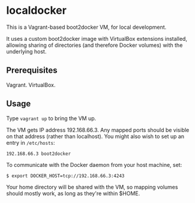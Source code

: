 # localdocker

This is a Vagrant-based boot2docker VM, for local development.

It uses a custom boot2docker image with VirtualBox extensions installed,
allowing sharing of directories (and therefore Docker volumes) with the
underlying host.

## Prerequisites

Vagrant. VirtualBox.

## Usage

Type `vagrant up` to bring the VM up.

The VM gets IP address 192.168.66.3.  Any mapped ports should be visible on that address (rather than localhost).  You might also wish to set up an entry in `/etc/hosts`:

    192.168.66.3 boot2docker

To communicate with the Docker daemon from your host machine, set:

    $ export DOCKER_HOST=tcp://192.168.66.3:4243

Your home directory will be shared with the VM, so mapping volumes should mostly work, as long as they're within $HOME.
